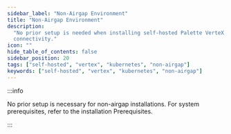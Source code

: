 ```yaml
---
sidebar_label: "Non-Airgap Environment"
title: "Non-Airgap Environment"
description:
  "No prior setup is needed when installing self-hosted Palette VerteX on a Kubernetes cluster with internet
  connectivity."
icon: ""
hide_table_of_contents: false
sidebar_position: 20
tags: ["self-hosted", "vertex", "kubernetes", "non-airgap"]
keywords: ["self-hosted", "vertex", "kubernetes", "non-airgap"]
---
```


:::info

No prior setup is necessary for non-airgap installations. For system prerequisites, refer to the installation
Prerequisites.

:::
